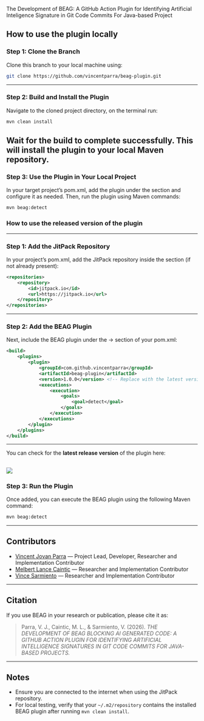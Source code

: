 The Development of BEAG: A GitHub Action Plugin for Identifying Artificial Inteligence Signature in Git Code Commits For Java-based Project

How to use the plugin locally
---
### Step 1: Clone the Branch

Clone this branch to your local machine using:

```bash
git clone https://github.com/vincentparra/beag-plugin.git
```
---
### Step 2: Build and Install the Plugin

Navigate to the cloned project directory, on the terminal run:

```bash 
mvn clean install 
```


Wait for the build to complete successfully. This will install the plugin to your local Maven repository.
---
### Step 3: Use the Plugin in Your Local Project

In your target project’s pom.xml, add the plugin under the <plugins> section and configure it as needed.
Then, run the plugin using Maven commands:

```bash 
mvn beag:detect 
```

### How to use the released version of the plugin
---
### Step 1: Add the JitPack Repository

In your project’s pom.xml, add the JitPack repository inside the <repositories> section (if not already present):

```xml
<repositories>
    <repository>
        <id>jitpack.io</id>
        <url>https://jitpack.io</url>
    </repository>
</repositories>
```
---
### Step 2: Add the BEAG Plugin

Next, include the BEAG plugin under the <build> → <plugins> section of your pom.xml:

```xml
<build>
    <plugins>
        <plugin>
            <groupId>com.github.vincentparra</groupId>
            <artifactId>beag-plugin</artifactId>
            <version>1.0.0</version> <!-- Replace with the latest version -->
            <executions>
                <execution>
                    <goals>
                        <goal>detect</goal>
                    </goals>
                </execution>
            </executions>
        </plugin>
    </plugins>
</build>
```
---
You can check for the **latest release version** of the plugin here:
 
[![](https://jitpack.io/v/vincentparra/beag-plugin.svg)](https://jitpack.io/#vincentparra/beag-plugin)
---
### Step 3: Run the Plugin

Once added, you can execute the BEAG plugin using the following Maven command:

```bash 
mvn beag:detect 
```
---
## Contributors
- [Vincent Jovan Parra](https://github.com/vincentparra) — Project Lead, Developer, Researcher and Implementation Contributor
- [Melbert Lance Caintic](https://github.com/lancecaintic) — Researcher and Implementation Contributor
- [Vince Sarmiento](https://github.com/Vince-1221) — Researcher and Implementation Contributor
---
## Citation
If you use BEAG in your research or publication, please cite it as:

> Parra, V. J., Caintic, M. L., & Sarmiento, V. (2026). *THE DEVELOPMENT OF BEAG BLOCKING AI GENERATED CODE: A GITHUB ACTION PLUGIN FOR IDENTIFYING ARTIFICIAL INTELLIGENCE SIGNATURES IN GIT CODE COMMITS FOR JAVA-BASED PROJECTS.*

---

## Notes
- Ensure you are connected to the internet when using the JitPack repository.
- For local testing, verify that your `~/.m2/repository` contains the installed BEAG plugin after running `mvn clean install`.

